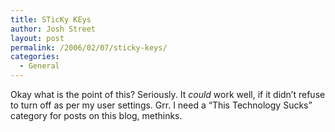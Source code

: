 ```yaml
---
title: STicKy KEys
author: Josh Street
layout: post
permalink: /2006/02/07/sticky-keys/
categories:
  - General
---
```

Okay what is the point of this? Seriously. It *could* work well, if it didn&#8217;t refuse to turn off as per my user settings. Grr. I need a &#8220;This Technology Sucks&#8221; category for posts on this blog, methinks.